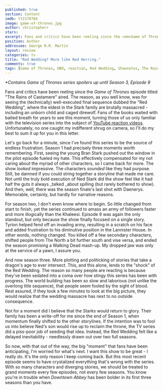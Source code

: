 ```yaml
---
published: true
section: Content
imdb: tt2178784
image: game-of-thrones.jpg
author: christopherr 
stars: 
excerpt: Fans and critics have been reeling since the <em>Game of Thrones</em> episode titled &ldquo;The Rains of Castamere&rdquo; aired.
position: Author
addressee: George R.R. Martin
layout: review
categories: tv
title: "Red Wedding? More like Red Herring."
comments: true
tags: [Game of Thrones, HBO, reaction, Red Wedding, Shownotes, The Rains of Castamere, TV, video]
---
```

_*Contains Game of Thrones series spoilers up until Season 3, Episode 9_

Fans and critics have been reeling since the _Game of Thrones_ episode titled "The Rains of Castamere" aired. The reason, as you well know, was for seeing the (technically) well-executed final sequence dubbed the "Red Wedding", where the eldest in the Stark family are brutally massacred - including an unborn child and caged direwolf. Fans of the books waited with baited breath for years to see this moment, turning those of us only familiar with the television series into the subject of [YouTube reaction videos][1]. Unfortunately, no one caught my indifferent shrug on camera, so I'll do my best to sum it up for you in this letter.

   [1]: http://www.youtube.com/watch?v=78juOpTM3tE

Let's go back for a minute, since I've found this series to be the source of endless frustration. Season 1 had precisely three moments worth remembering. First, seeing the young Bran Stark pushed out the window in the pilot episode fueled my hate. This effectively compensated for my not caring about the myriad of other characters, so I came back for more. The show _looked_ impressive. The characters _sounded_ like they had purpose. Still, be damned if you could string together a storyline that made me care. Not until the truly bold execution of Ned Stark did the show feel like it had half the guts it always _talked _about spilling (but rarely bothered to show). And then, well, there was the season finale's last shot with Daenerys. Memorable, certainly, but hardly for narrative reasons.

For season two, I don't even know where to begin. So little changed from start to finish, yet the series continued to amass an army of followers faster and more illogically than the Khaleesi. Episode 9 was again the only standout, but only because the show finally focused on a single story. Tyrion helped fend off an invading army, resulting in a scratch on his face and added frustration to his diminutive position in the Lannister House. In other words, nothing changed. You killed off a few secondary characters, shifted people from The North a bit further south and vise versa, and ended the season promising a Walking Dead mash-up. My dropped jaw was only at the service of a yawn, I assure you.

And now season three. More plotting and politicking of stories that take a dragon's age to ever intersect. This, and this alone, lends to the "shock" of the Red Wedding. The reason so many people are reacting is because they've been sedated into a coma over how stingy this series has been with progress. The world building has been so slow and laborious (not unlike the overlong title sequence), that people seem fooled by the sight of blood. Rest assured, if they took a few minutes to look at the big picture, they would realize that the wedding massacre has next to no outside consequence.

Not for a moment did I believe that the Starks would return to glory. Their family has been a write-off for me since the end of Season 1, when momentum finally shifted to the other storylines. If the intention was to fool us into believe Ned's son would rise up to reclaim the throne, the TV series did a piss-poor job of seeding that idea. Instead, the Red Wedding felt like a delayed inevitability - needlessly drawn out over two full seasons.

So now, with that out of the way, the big "moment" that fans have been anticipating, I'm worried for what's next. I want this show to be great - I really do. It's the only reason I keep coming back. But this most recent episode seems to have crystalized everything that's wrong with the series. With so many characters and diverging stories, we should be treated to grand moments every few episodes, not every few seasons. You know you're in trouble when _Downtown Abbey_ has been bolder in its first three seasons than you have.
